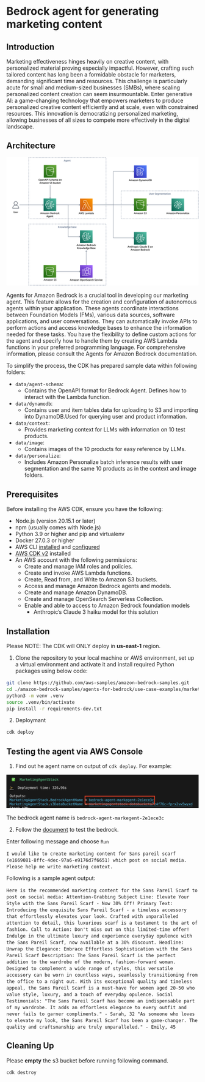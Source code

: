 
# Bedrock agent for generating marketing content

## Introduction

Marketing effectiveness hinges heavily on creative content, with personalized material proving especially impactful. However, crafting such tailored content has long been a formidable obstacle for marketers, demanding significant time and resources. This challenge is particularly acute for small and medium-sized businesses (SMBs), where scaling personalized content creation can seem insurmountable. Enter generative AI: a game-changing technology that empowers marketers to produce personalized creative content efficiently and at scale, even with constrained resources. This innovation is democratizing personalized marketing, allowing businesses of all sizes to compete more effectively in the digital landscape.


## Architecture

![Architecture](./images/architecture.png)

Agents for Amazon Bedrock is a crucial tool in developing our marketing agent. This feature allows for the creation and configuration of autonomous agents within your application. These agents coordinate interactions between Foundation Models (FMs), various data sources, software applications, and user conversations. They can automatically invoke APIs to perform actions and access knowledge bases to enhance the information needed for these tasks. You have the flexibility to define custom actions for the agent and specify how to handle them by creating AWS Lambda functions in your preferred programming language. For comprehensive information, please consult the Agents for Amazon Bedrock documentation.

To simplify the process, the CDK has prepared sample data within following folders:

- `data/agent-schema`:
  - Contains the OpenAPI format for Bedrock Agent. Defines how to interact with the Lambda function.
- `data/dynamodb`:
  - Contains user and item tables data for uploading to S3 and importing into DynamoDB.Used for querying user and product information.
- `data/context`:
  - Provides marketing context for LLMs with information on 10 test products.
- `data/image`:
  - Contains images of the 10 products for easy reference by LLMs.
- `data/personalize`:
  - Includes Amazon Personalize batch inference results with user segmentation and the same 10 products as in the context and image folders.


## Prerequisites

Before installing the AWS CDK, ensure you have the following:

- Node.js (version 20.15.1 or later)
- npm (usually comes with Node.js)
- Python 3.9 or higher and pip and virtualenv
- Docker 27.0.3 or higher
- AWS CLI [installed](https://docs.aws.amazon.com/cli/latest/userguide/getting-started-install.html) and [configured](https://docs.aws.amazon.com/cli/latest/userguide/cli-chap-configure.html)
- [AWS CDK v2](https://docs.aws.amazon.com/cdk/v2/guide/getting_started.html#getting_started_install) installed
- An AWS account with the following permissions:
  - Create and manage IAM roles and policies.
  - Create and invoke AWS Lambda functions.
  - Create, Read from, and Write to Amazon S3 buckets.
  - Access and manage Amazon Bedrock agents and models.
  - Create and manage Amazon DynamoDB.
  - Create and manage OpenSearch Serverless Collection.
  - Enable and able to access to Amazon Bedrock foundation models 
    - Anthropic’s Claude 3 haiku model for this solution

## Installation

Please NOTE: The CDK will ONLY deploy in **us-east-1** region.

1. Clone the repository to your local machine or AWS environment, set up a virtual environment and activate it and install required Python packages using below code:
```bash
git clone https://github.com/aws-samples/amazon-bedrock-samples.git
cd ./amazon-bedrock-samples/agents-for-bedrock/use-case-examples/marketing-agent
python3 -m venv .venv
source .venv/bin/activate
pip install -r requirements-dev.txt
```

2. Deploymant

```bash
cdk deploy
```

## Testing the agent via AWS Console

1. Find out he agent name on output of `cdk deploy`. For example:

![BedrockAgentName](./images/bedrock-agent-name.png)

The bedrock agent name is `bedrock-agent-markegent-2e1ece3c`

2. Follow the [document](https://docs.aws.amazon.com/bedrock/latest/userguide/agents-test.html) to test the bedrock.


Enter following message and choose `Run`

`I would like to create marketing content for Sans pareil scarf (e1669081-8ffc-4dec-97a6-e9176d7f6651) which post on social media. Please help me write marketing context.`

Following is a sample agent output:

`Here is the recommended marketing content for the Sans Pareil Scarf to post on social media: Attention-Grabbing Subject Line: Elevate Your Style with the Sans Pareil Scarf - Now 30% Off! Primary Text: Introducing the exquisite Sans Pareil Scarf - a timeless accessory that effortlessly elevates your look. Crafted with unparalleled attention to detail, this luxurious scarf is a testament to the art of fashion. Call to Action: Don't miss out on this limited-time offer! Indulge in the ultimate luxury and experience everyday opulence with the Sans Pareil Scarf, now available at a 30% discount. Headline: Unwrap the Elegance: Embrace Effortless Sophistication with the Sans Pareil Scarf Description: The Sans Pareil Scarf is the perfect addition to the wardrobe of the modern, fashion-forward woman. Designed to complement a wide range of styles, this versatile accessory can be worn in countless ways, seamlessly transitioning from the office to a night out. With its exceptional quality and timeless appeal, the Sans Pareil Scarf is a must-have for women aged 20-50 who value style, luxury, and a touch of everyday opulence. Social Testimonials: "The Sans Pareil Scarf has become an indispensable part of my wardrobe. It adds an effortless elegance to every outfit and never fails to garner compliments." - Sarah, 32 "As someone who loves to elevate my look, the Sans Pareil Scarf has been a game-changer. The quality and craftsmanship are truly unparalleled." - Emily, 45`


## Cleaning Up

Please **empty** the s3 bucket before running following command.

```bash
cdk destroy
```

